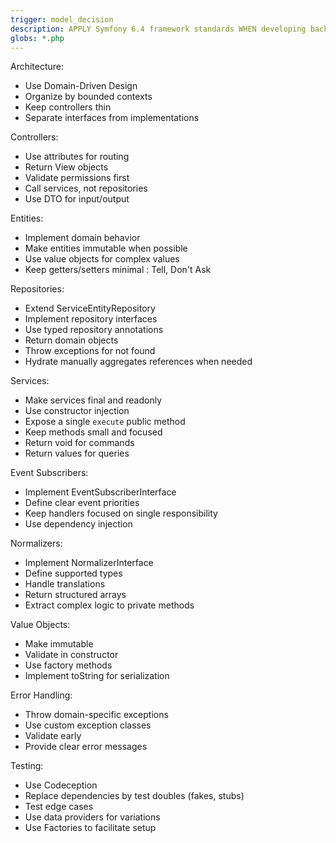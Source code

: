```yaml
---
trigger: model_decision
description: APPLY Symfony 6.4 framework standards WHEN developing backend applications to ensure maintainability, performance, and adherence to best practices
globs: *.php
---
```


Architecture:
- Use Domain-Driven Design
- Organize by bounded contexts
- Keep controllers thin
- Separate interfaces from implementations

Controllers:
- Use attributes for routing
- Return View objects
- Validate permissions first
- Call services, not repositories
- Use DTO for input/output

Entities:
- Implement domain behavior
- Make entities immutable when possible
- Use value objects for complex values
- Keep getters/setters minimal : Tell, Don't Ask

Repositories:
- Extend ServiceEntityRepository
- Implement repository interfaces
- Use typed repository annotations
- Return domain objects
- Throw exceptions for not found
- Hydrate manually aggregates references when needed

Services:
- Make services final and readonly
- Use constructor injection
- Expose a single `execute` public method
- Keep methods small and focused
- Return void for commands
- Return values for queries

Event Subscribers:
- Implement EventSubscriberInterface
- Define clear event priorities
- Keep handlers focused on single responsibility
- Use dependency injection

Normalizers:
- Implement NormalizerInterface
- Define supported types
- Handle translations
- Return structured arrays
- Extract complex logic to private methods

Value Objects:
- Make immutable
- Validate in constructor
- Use factory methods
- Implement toString for serialization

Error Handling:
- Throw domain-specific exceptions
- Use custom exception classes
- Validate early
- Provide clear error messages

Testing:
- Use Codeception
- Replace dependencies by test doubles (fakes, stubs) 
- Test edge cases
- Use data providers for variations
- Use Factories to facilitate setup